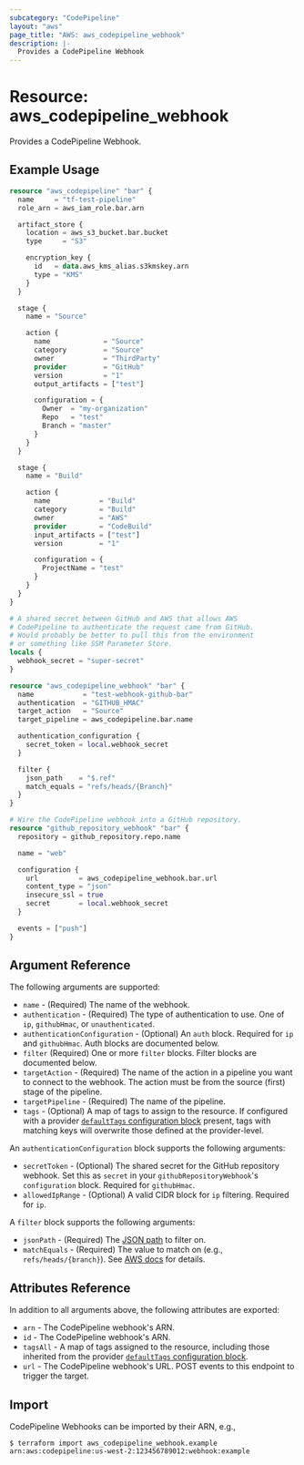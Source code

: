 ```yaml
---
subcategory: "CodePipeline"
layout: "aws"
page_title: "AWS: aws_codepipeline_webhook"
description: |-
  Provides a CodePipeline Webhook
---
```


# Resource: aws_codepipeline_webhook

Provides a CodePipeline Webhook.

## Example Usage

```terraform
resource "aws_codepipeline" "bar" {
  name     = "tf-test-pipeline"
  role_arn = aws_iam_role.bar.arn

  artifact_store {
    location = aws_s3_bucket.bar.bucket
    type     = "S3"

    encryption_key {
      id   = data.aws_kms_alias.s3kmskey.arn
      type = "KMS"
    }
  }

  stage {
    name = "Source"

    action {
      name             = "Source"
      category         = "Source"
      owner            = "ThirdParty"
      provider         = "GitHub"
      version          = "1"
      output_artifacts = ["test"]

      configuration = {
        Owner  = "my-organization"
        Repo   = "test"
        Branch = "master"
      }
    }
  }

  stage {
    name = "Build"

    action {
      name            = "Build"
      category        = "Build"
      owner           = "AWS"
      provider        = "CodeBuild"
      input_artifacts = ["test"]
      version         = "1"

      configuration = {
        ProjectName = "test"
      }
    }
  }
}

# A shared secret between GitHub and AWS that allows AWS
# CodePipeline to authenticate the request came from GitHub.
# Would probably be better to pull this from the environment
# or something like SSM Parameter Store.
locals {
  webhook_secret = "super-secret"
}

resource "aws_codepipeline_webhook" "bar" {
  name            = "test-webhook-github-bar"
  authentication  = "GITHUB_HMAC"
  target_action   = "Source"
  target_pipeline = aws_codepipeline.bar.name

  authentication_configuration {
    secret_token = local.webhook_secret
  }

  filter {
    json_path    = "$.ref"
    match_equals = "refs/heads/{Branch}"
  }
}

# Wire the CodePipeline webhook into a GitHub repository.
resource "github_repository_webhook" "bar" {
  repository = github_repository.repo.name

  name = "web"

  configuration {
    url          = aws_codepipeline_webhook.bar.url
    content_type = "json"
    insecure_ssl = true
    secret       = local.webhook_secret
  }

  events = ["push"]
}
```

## Argument Reference

The following arguments are supported:

* `name` - (Required) The name of the webhook.
* `authentication` - (Required) The type of authentication  to use. One of `ip`, `githubHmac`, or `unauthenticated`.
* `authenticationConfiguration` - (Optional) An `auth` block. Required for `ip` and `githubHmac`. Auth blocks are documented below.
* `filter` (Required) One or more `filter` blocks. Filter blocks are documented below.
* `targetAction` - (Required) The name of the action in a pipeline you want to connect to the webhook. The action must be from the source (first) stage of the pipeline.
* `targetPipeline` - (Required) The name of the pipeline.
* `tags` - (Optional) A map of tags to assign to the resource. If configured with a provider [`defaultTags` configuration block](https://registry.terraform.io/providers/hashicorp/aws/latest/docs#default_tags-configuration-block) present, tags with matching keys will overwrite those defined at the provider-level.

An `authenticationConfiguration` block supports the following arguments:

* `secretToken` - (Optional) The shared secret for the GitHub repository webhook. Set this as `secret` in your `githubRepositoryWebhook`'s `configuration` block. Required for `githubHmac`.
* `allowedIpRange` - (Optional) A valid CIDR block for `ip` filtering. Required for `ip`.

A `filter` block supports the following arguments:

* `jsonPath` - (Required) The [JSON path](https://github.com/json-path/JsonPath) to filter on.
* `matchEquals` - (Required) The value to match on (e.g., `refs/heads/{branch}`). See [AWS docs](https://docs.aws.amazon.com/codepipeline/latest/APIReference/API_WebhookFilterRule.html) for details.

## Attributes Reference

In addition to all arguments above, the following attributes are exported:

* `arn` - The CodePipeline webhook's ARN.
* `id` - The CodePipeline webhook's ARN.
* `tagsAll` - A map of tags assigned to the resource, including those inherited from the provider [`defaultTags` configuration block](https://registry.terraform.io/providers/hashicorp/aws/latest/docs#default_tags-configuration-block).
* `url` - The CodePipeline webhook's URL. POST events to this endpoint to trigger the target.

## Import

CodePipeline Webhooks can be imported by their ARN, e.g.,

```
$ terraform import aws_codepipeline_webhook.example arn:aws:codepipeline:us-west-2:123456789012:webhook:example
```

<!-- cache-key: cdktf-0.17.0-pre.15 input-aea5aeb746e957b6048b8c8e9b974592ad00c11025a3a9c5d7ebb2913235537c -->